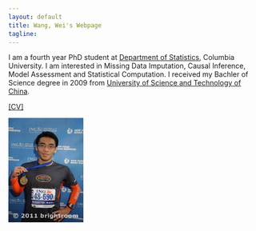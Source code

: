 ```yaml
---
layout: default
title: Wang, Wei's Webpage 
tagline: 
---
```


<p>I am a fourth year PhD student at <a href="http://stat.columbia.edu">Department of Statistics</a>, Columbia University. I am interested in Missing Data Imputation, Causal Inference, Model Assessment and Statistical Computation. I received my Bachler of Science degree in 2009 from <a href="http://en.ustc.edu.cn/">University of Science and Technology of China</a>. </p>

<p><a href="CV_WeiWang.pdf">[CV]</a></p>
<div id="contact">
<img src="figures/me.jpg" width="150" height="209" />
</div>


